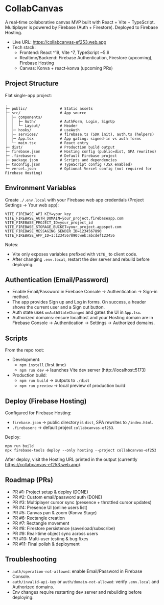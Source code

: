 # CollabCanvas

A real-time collaborative canvas MVP built with React + Vite + TypeScript. Multiplayer is powered by Firebase (Auth + Firestore). Deployed to Firebase Hosting.

- Live URL: https://collabcanvas-ef253.web.app
- Tech stack:
  - Frontend: React ^19, Vite ^7, TypeScript ~5.9
  - Realtime/Backend: Firebase Authentication, Firestore (upcoming), Firebase Hosting
  - Canvas: Konva + react-konva (upcoming PRs)

## Project Structure

Flat single-app project:

```
.
├─ public/               # Static assets
├─ src/                  # App source
│  ├─ components/
│  │  ├─ Auth/           # AuthForm, Login, SignUp
│  │  └─ Layout/         # Header
│  ├─ hooks/             # useAuth
│  ├─ services/          # firebase.ts (SDK init), auth.ts (helpers)
│  ├─ App.tsx            # App gating: signed-in vs auth forms
│  └─ main.tsx           # React entry
├─ dist/                 # Production build output
├─ firebase.json         # Hosting config (public=dist, SPA rewrites)
├─ .firebaserc           # Default Firebase project
├─ package.json          # Scripts and dependencies
├─ tsconfig.json         # TypeScript config (JSX enabled)
└─ vercel.json           # Optional Vercel config (not required for Firebase Hosting)
```

## Environment Variables

Create `./.env.local` with your Firebase web app credentials (Project Settings → Your web app):

```
VITE_FIREBASE_API_KEY=your_key
VITE_FIREBASE_AUTH_DOMAIN=your_project.firebaseapp.com
VITE_FIREBASE_PROJECT_ID=your_project_id
VITE_FIREBASE_STORAGE_BUCKET=your_project.appspot.com
VITE_FIREBASE_MESSAGING_SENDER_ID=1234567890
VITE_FIREBASE_APP_ID=1:1234567890:web:abcdef123456
```

Notes:
- Vite only exposes variables prefixed with `VITE_` to client code.
- After changing `.env.local`, restart the dev server and rebuild before deploying.

## Authentication (Email/Password)

- Enable Email/Password in Firebase Console → Authentication → Sign-in method.
- The app provides Sign up and Log in forms. On success, a header shows the current user and a Sign out button.
- Auth state uses `onAuthStateChanged` and gates the UI in `App.tsx`.
- Authorized domains: ensure localhost and your Hosting domain are in Firebase Console → Authentication → Settings → Authorized domains.

## Scripts

From the repo root:

- Development:
  - `npm install` (first time)
  - `npm run dev` → launches Vite dev server (http://localhost:5173)
- Production build:
  - `npm run build` → outputs to `./dist`
  - `npm run preview` → local preview of production build

## Deploy (Firebase Hosting)

Configured for Firebase Hosting:

- `firebase.json` → public directory is `dist`, SPA rewrites to `/index.html`.
- `.firebaserc` → default project `collabcanvas-ef253`.

Deploy:

```
npm run build
npx firebase-tools deploy --only hosting --project collabcanvas-ef253
```

After deploy, visit the Hosting URL printed in the output (currently https://collabcanvas-ef253.web.app).

## Roadmap (PRs)

- PR #1: Project setup & deploy (DONE)
- PR #2: Custom email/password auth (DONE)
- PR #3: Multiplayer cursor sync (presence + throttled cursor updates)
- PR #4: Presence UI (online users list)
- PR #5: Canvas pan & zoom (Konva Stage)
- PR #6: Rectangle creation
- PR #7: Rectangle movement
- PR #8: Firestore persistence (save/load/subscribe)
- PR #9: Real-time object sync across users
- PR #10: Multi-user testing & bug fixes
- PR #11: Final polish & deployment

## Troubleshooting

- `auth/operation-not-allowed`: enable Email/Password in Firebase Console.
- `auth/invalid-api-key` or `auth/domain-not-allowed`: verify `.env.local` and Authorized domains.
- Env changes require restarting dev server and rebuilding before deploying.
